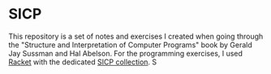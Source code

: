 # SICP
This repository is a set of notes and exercises I created when going through the 
"Structure and Interpretation of Computer Programs" book by Gerald Jay Sussman and Hal Abelson. For the programming exercises, I used [Racket](https://racket-lang.org/) with the dedicated [SICP collection](https://docs.racket-lang.org/sicp-manual/index.html).
S
